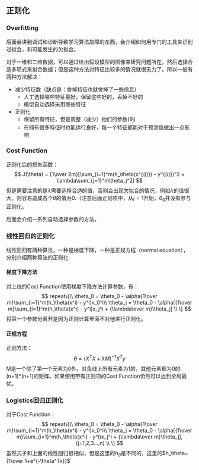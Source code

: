 ## 正则化

### Overfitting

后面会讲到调试和诊断导致学习算法故障的东西，会介绍如何用专门的工具来识别过拟合，和可能发生的欠拟合。

对于一维和二维数据，可以通过绘出假设模型的图像来研究问题所在，然后选择合适多项式来拟合数据；但是这种方法对特征比较多的情况就很无力了。所以一般有两种方法解决：

* 减少特征数（缺点是：舍掉特征也就舍掉了一些信息）
  * 人工选择哪些特征最好，保留这些好的，丢掉不好的
  * 模型自动选择采用哪些特征
* 正则化
  * 保留所有特征，但是调整（减少）他们的参数($\theta_j$)
  * 在拥有很多特征时也能运行良好，每一个特征都能对于预测值做出一点影响

### Cost Function

正则化后的损失函数：
$$
J(\theta) = {1\over 2m}[\sum_{i=1}^m(h_\theta(x^{(i)}) - y^{(i)})^2 + \lambda\sum_{j=1}^m\theta_j^2]
$$
但是需要注意的是$\lambda$需要选择合适的值，否则会出现欠拟合的情况，例如$\lambda$的值很大，则容易造成各个$\theta$的值为0.（注意后面正则项中，从$j=1$开始，$\theta_0$并没有参与正则化。

后面会介绍一系列自动选择参数的方法。

### 线性回归的正则化

线性回归有两种算法，一种是梯度下降，一种是正规方程（normal equation），分别介绍两种算法的正则化.

#### 梯度下降方法

对上线的Cost Function使用梯度下降方法计算参数，有：
$$
repeat\{\\
    \theta_0 = \theta_0 - \alpha{1\over m}\sum_{i=1}^m(h_\theta(x^i) - y^i)x_0^i\\
    \theta_j = \theta_0 - \alpha[{1\over m}\sum_{i=1}^m(h_\theta(x^i) - y^i)x_j^i + {\lambda\over m}\theta_j]
  \\
\}
$$
将第一个参数分离开是因为正则计算里面不对他进行正则化。

#### 正规方程

正则方法：
$$
\theta = (X^TX + \lambda M)^{-1}X^Ty
$$
M是一个除了第一个元素为0外，对角线上所有元素为1的，其他元素都为0的(n+1)*(n+1)的矩阵。如果使用带有正则项的Cost Function仍然可以达到全局最优。

### Logistics回归正则化

对于Cost Function：
$$
repeat\{\\
    \theta_0 = \theta_0 - \alpha{1\over m}\sum_{i=1}^m(h_\theta(x^i) - y^i)x_0^i\\
    \theta_j = \theta_0 - \alpha[{1\over m}\sum_{i=1}^m(h_\theta(x^i) - y^i)x_j^i + {\lambda\over m}\theta_j],(j=1,2,3...,n)
  \\
\}
$$
虽然式子和上面的线性回归很相似，但是这里的$h_\theta$是不同的，这里的$h_\theta={1\over 1+e^{-\theta^Tx}}$

